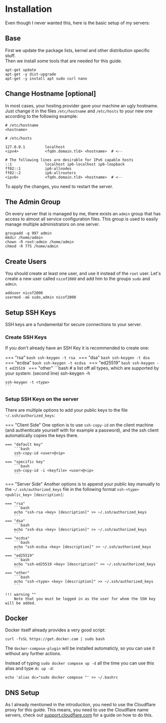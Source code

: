 # Installation

Even though I never wanted this, here is the basic setup of my servers:

## Base
First we update the package lists, kernel and other distribution specific stuff.
<br>
Then we install some tools that are needed for this guide.
```shell
apt-get update
apt-get -y dist-upgrade
apt-get -y install apt sudo curl nano
```

## Change Hostname [optional]
In most cases, your hosting provider gave your machine an ugly hostname.
Just change it in the files `/etc/hostname` and `/etc/hosts` to your new one according to the following example:
```shell
# /etc/hostname
<hostname>
```
```shell
# /etc/hosts

127.0.0.1	      localhost
<ipv4>            <fqdn.domain.tld> <hostname>  # <--

# The following lines are desirable for IPv6 capable hosts
::1               localhost ip6-localhost ip6-loopback
ff02::1           ip6-allnodes
ff02::2           ip6-allrouters
<ipv6>            <fqdn.domain.tld> <hostname>  # <--
```

To apply the changes, you need to restart the server.

## The Admin Group
On every server that is managed by me, there exists an `admin` group that has access to almost all service configuration files.
This group is used to easily manage multiple administrators on one server.
```shell
groupadd -g 997 admin
mkdir /home/admin
chown -R root:admin /home/admin
chmod -R 775 /home/admin
```

## Create Users
You should create at least one user, and use it instead of the `root` user.
Let's create a new user called `nicof2000` and add him to the groups `sudo` and `admin`.

```shell
adduser nicof2000
usermod -aG sudo,admin nicof2000
```

## Setup SSH Keys
SSH keys are a fundamental for secure connections to your server.

### Create SSH Keys
If you don't already have an SSH Key it is recommended to create one:

=== "rsa"
    ```bash
    ssh-keygen -t rsa
    ```
=== "dsa"
    ```bash
    ssh-keygen -t dsa
    ```
=== "ecdsa"
    ```bash
    ssh-keygen -t ecdsa
    ```
=== "ed25519"
    ```bash
    ssh-keygen -t ed25519
    ```
=== "other"
    ```bash
    # a list off all types, which are supported by your system: (second line)
    ssh-keygen -h

    ssh-keygen -t <type>
    ```

### Setup SSH Keys on the server
There are multiple options to add your public keys to the file `~/.ssh/authorized_keys`:

=== "Client Side"
    One option is to use `ssh-copy-id` on the client machine (and authenticate yourself with for example a password),
    and the ssh client automatically copies the keys there.

    === "default key"
        ```bash
        ssh-copy-id <user>@<ip>
        ```
    === "specific key"
        ```bash
        ssh-copy-id -i <keyfile> <user>@<ip>
        ```

=== "Server Side"
    Another options is to append your public key manually to the `~/.ssh/authorized_keys` file in the following format `ssh-<type> <public_key> [description]`:

    === "rsa"
        ```bash
        echo "ssh-rsa <key> [description]" >> ~/.ssh/authorized_keys
        ```
    === "dsa"
        ```bash
        echo "ssh-dsa <key> [description]" >> ~/.ssh/authorized_keys
        ```
    === "ecdsa"
        ```bash
        echo "ssh-ecdsa <key> [description]" >> ~/.ssh/authorized_keys
        ```
    === "ed25519"
        ```bash
        echo "ssh-ed25519 <key> [description]" >> ~/.ssh/authorized_keys
        ```
    === "other"
        ```bash
        echo "ssh-<type> <key> [description]" >> ~/.ssh/authorized_keys
        ```

    !!! warning ""
        Note that you must be logged in as the user for whom the SSH key will be added.

## Docker
Docker itself already provides a very good script:

```shell
curl -fsSL https://get.docker.com | sudo bash
```

The `docker-compose-plugin` will be installed automaticly, so you can use it without any further actions.

Instead of typing `sudo docker compose up -d` all the time you can use this alias and type `dc up -d`:

```shell
echo 'alias dc="sudo docker compose "' >> ~/.bashrc
```

## DNS Setup
As I already mentioned in the introduction, you need to use the Cloudflare proxy for this guide.
This means, you need to use the Cloudflare name servers, check out 
[support.cloudflare.com](https://support.cloudflare.com/hc/en-us/articles/205195708-Changing-your-domain-nameservers-to-Cloudflare) 
for a guide on how to do this.
